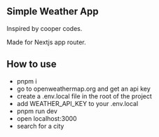 ## Simple Weather App

Inspired by cooper codes.

Made for Nextjs app router.

## How to use

- pnpm i
- go to openweathermap.org and get an api key
- create a .env.local file in the root of the project
- add WEATHER_API_KEY to your .env.local
- pnpm run dev
- open localhost:3000
- search for a city
